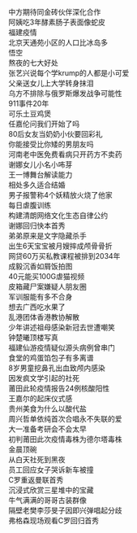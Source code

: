 中方期待同金砖伙伴深化合作  
阿姨吃3年酵素肠子表面像蛇皮  
福建疫情  
北京天通苑小区的人口比冰岛多  
悟空  
熬夜的七大好处  
张艺兴说每个学krump的人都是小可爱  
父亲送女儿上大学转身抹泪  
乌方不排除与俄罗斯爆发战争可能性  
911事件20年  
可乐土豆鸡煲  
任嘉伦问我们开始了吗  
80后女友当奶奶小伙要回彩礼  
你能接受比你矮的男朋友吗  
河南老中医免费看病只开药方不卖药  
谢娜女儿小名小咘芽  
王一博舞台解读能力  
相处多久适合结婚  
男子报警称4个妖精放火烧了他家  
每日虐腹训练  
构建清朗网络文化生态自律公约  
谢娜回归快本首秀  
弟弟原来是文字隐藏杀手  
出生6天宝宝被月嫂摔成颅骨骨折  
网贷60万买私教课程被排到2034年  
成毅沉香如屑饭拍图  
40元能买100G虐猫视频  
皮箱藏尸案嫌疑人朋友圈  
军训服能有多不合身  
想去广西吃水果了  
乱港团体香港教协解散  
少年讲述祖母感染新冠去世遭嘲笑  
钟楚曦顶楼写真  
福建仙游疫情疑似源头病例曾串门  
食堂的鸡蛋馅包子有多离谱  
8岁男童挖鼻孔出血致颅内感染  
因发疯文学引起的社死  
莆田此轮疫情报告24例核酸阳性  
王嘉尔的起床仪式感  
贵州美食为什么以酸代盐  
周兴哲单依纯首次合唱永不失联的爱  
大一准备考研会不会太早  
初判莆田此次疫情毒株为德尔塔毒株  
金晨顶碗  
从白天社死到黑夜  
员工回应女子哭诉新车被撞  
C罗重返曼联首秀  
沉浸式欣赏三星堆中的宝藏  
牛气满满的哥哥古装群像  
隔壁老樊李莎旻子因即兴弹唱起分歧  
弗格森现场观看C罗回归首秀  
